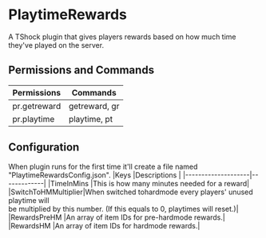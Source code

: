 # PlaytimeRewards
A TShock plugin that gives players rewards based on how much time they've played on the server.

## Permissions and Commands
|Permissions  | Commands    |
|-------------|-------------|
|pr.getreward |getreward, gr|
|pr.playtime  |playtime, pt |

## Configuration
When plugin runs for the first time it'll create a file named "PlaytimeRewardsConfig.json".
|Keys                |Descriptions |
|--------------------|-------------|
|TimeInMins          |This is how many minutes needed for a reward|
|SwitchToHMMultiplier|When switched tohardmode every players' unused playtime will <br>be multiplied by this number. (If this equals to 0, playtimes will reset.)|
|RewardsPreHM        |An array of item IDs for pre-hardmode rewards.|
|RewardsHM        |An array of item IDs for hardmode rewards.|

